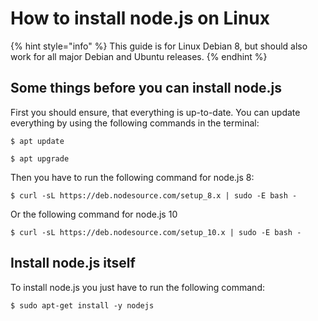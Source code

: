 # How to install node.js on Linux

{% hint style="info" %}
 This guide is for Linux Debian 8, but should also work for all major Debian and Ubuntu releases.
{% endhint %}

## Some things before you can install node.js

First you should ensure, that everything is up-to-date. You can update everything by using the following commands in the terminal:

```
$ apt update
```

```text
$ apt upgrade
```

Then you have to run the following command for node.js 8:

```text
$ curl -sL https://deb.nodesource.com/setup_8.x | sudo -E bash -
```

Or the following command for node.js 10

```text
$ curl -sL https://deb.nodesource.com/setup_10.x | sudo -E bash -
```

## Install node.js itself

To install node.js you just have to run the following command:

```text
$ sudo apt-get install -y nodejs
```



